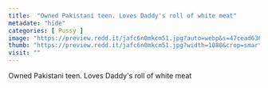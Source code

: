 ```yaml
---
title:  "Owned Pakistani teen. Loves Daddy's roll of white meat"
metadate: "hide"
categories: [ Pussy ]
image: "https://preview.redd.it/jafc6n0mkcm51.jpg?auto=webp&s=47cead636fe8684ba8665765a4b32b7dc0aa5ca5"
thumb: "https://preview.redd.it/jafc6n0mkcm51.jpg?width=1080&crop=smart&auto=webp&s=03657e2ed74f09d736bdb8199250874566e74673"
visit: ""
---
```

Owned Pakistani teen. Loves Daddy's roll of white meat
